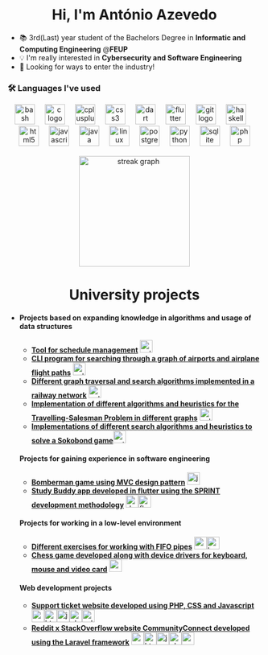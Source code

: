<!--
**xubby/xubby** is a ✨ _special_ ✨ repository because its `README.md` (this file) appears on your GitHub profile.

Here are some ideas to get you started:

- 🔭 I’m currently working on ...
- 🌱 I’m currently learning ...
- 👯 I’m looking to collaborate on ...
- 🤔 I’m looking for help with ...
- 💬 Ask me about ...
- 📫 How to reach me: ...
- 😄 Pronouns: ...
- ⚡ Fun fact: ...
-->
<h1 align="center">Hi, I'm António Azevedo</h1>
<!-- <h3 align="center">An aspiring security engineer</h3> -->

- 📚 3rd(Last) year student of the Bachelors Degree in **Informatic and Computing Engineering** @**FEUP**
- 💡 I'm really interested in **Cybersecurity and Software Engineering**
- 🚀 Looking for ways to enter the industry!

<h3 align="left">🛠 Languages I've used</h3>
<div align="center">
  <img src="https://cdn.jsdelivr.net/gh/devicons/devicon/icons/bash/bash-original.svg" height="40" alt="bash logo"  />
  <img width="12" />
  <img src="https://cdn.jsdelivr.net/gh/devicons/devicon/icons/c/c-original.svg" height="40" alt="c logo"  />
  <img width="12" />
  <img src="https://cdn.jsdelivr.net/gh/devicons/devicon/icons/cplusplus/cplusplus-original.svg" height="40" alt="cplusplus logo"  />
  <img width="12" />
  <img src="https://cdn.jsdelivr.net/gh/devicons/devicon/icons/css3/css3-original.svg" height="40" alt="css3 logo"  />
  <img width="12" />
  <img src="https://cdn.jsdelivr.net/gh/devicons/devicon/icons/dart/dart-original.svg" height="40" alt="dart logo"  />
  <img width="12" />
  <img src="https://cdn.jsdelivr.net/gh/devicons/devicon/icons/flutter/flutter-original.svg" height="40" alt="flutter logo"  />
  <img width="12" />
  <img src="https://cdn.jsdelivr.net/gh/devicons/devicon/icons/git/git-original.svg" height="40" alt="git logo"  />
  <img width="12" />
  <img src="https://cdn.jsdelivr.net/gh/devicons/devicon/icons/haskell/haskell-original.svg" height="40" alt="haskell logo"  />
  <img width="12" />
  <img src="https://cdn.jsdelivr.net/gh/devicons/devicon/icons/html5/html5-original.svg" height="40" alt="html5 logo"  />
  <img width="12" />
  <img src="https://cdn.jsdelivr.net/gh/devicons/devicon/icons/javascript/javascript-original.svg" height="40" alt="javascript logo"  />
  <img width="12" />
  <img src="https://cdn.jsdelivr.net/gh/devicons/devicon/icons/java/java-original.svg" height="40" alt="java logo"  />
  <img width="12" />
  <img src="https://cdn.jsdelivr.net/gh/devicons/devicon/icons/linux/linux-original.svg" height="40" alt="linux logo"  />
  <img width="12" />
  <img src="https://cdn.jsdelivr.net/gh/devicons/devicon/icons/postgresql/postgresql-original.svg" height="40" alt="postgresql logo"  />
  <img width="12" />
  <img src="https://cdn.jsdelivr.net/gh/devicons/devicon/icons/python/python-original.svg" height="40" alt="python logo"  />
  <img width="12" />
  <img src="https://cdn.jsdelivr.net/gh/devicons/devicon/icons/sqlite/sqlite-original.svg" height="40" alt="sqlite logo"  />
  <img width="12" />
  <img src="https://cdn.jsdelivr.net/gh/devicons/devicon/icons/php/php-original.svg" height="40" alt="php logo"  />
</div>

<br>

<div align="center">
  <img src="https://streak-stats.demolab.com?user=antoniooazevedo&locale=en&mode=daily&theme=dark&hide_border=false&border_radius=5&order=3" height="220" alt="streak graph"  />
</div>

<h1 align="center">University projects</h1>
<ul>
  <li>
    <h4>Projects based on expanding knowledge in algorithms and usage of data structures</h4>
    <ul>
      <li><a href="https://github.com/antoniooazevedo/aed-project1"><b>Tool for schedule management</b></a> <img src="https://cdn.jsdelivr.net/gh/devicons/devicon/icons/cplusplus/cplusplus-original.svg" height="25" alt="cplusplus logo"  /></li>
      <li><a href="https://github.com/antoniooazevedo/aed-project2"><b>CLI program for searching through a graph of airports and airplane flight paths</b></a> <img src="https://cdn.jsdelivr.net/gh/devicons/devicon/icons/cplusplus/cplusplus-original.svg" height="25" alt="cplusplus logo"  /></li>
      <li><a href="https://github.com/antoniooazevedo/project-railway"><b>Different graph traversal and search algorithms implemented in a railway network</b></a> <img src="https://cdn.jsdelivr.net/gh/devicons/devicon/icons/cplusplus/cplusplus-original.svg" height="25" alt="cplusplus logo"  /></li>
      <li><a href="https://github.com/antoniooazevedo/project-tsp"><b>Implementation of different algorithms and heuristics for the Travelling-Salesman Problem in different graphs</b></a> <img src="https://cdn.jsdelivr.net/gh/devicons/devicon/icons/cplusplus/cplusplus-original.svg" height="25" alt="cplusplus logo"  /></li>
      <li><a href="https://github.com/antoniooazevedo/IA-project"><b>Implementations of different search algorithms and heuristics to solve a Sokobond game</b></a><img src="https://cdn.jsdelivr.net/gh/devicons/devicon/icons/python/python-original.svg" height="25" alt="python logo"  />
    </ul>
    <h4>Projects for gaining experience in software engineering</h4>
    <ul>
      <li><a href="https://github.com/antoniooazevedo/Projeto-LDTS-2022"><b>Bomberman game using MVC design pattern</b></a> <img src="https://cdn.jsdelivr.net/gh/devicons/devicon/icons/java/java-original.svg" height="25" alt="java logo"  /></li>
      <li><a href="https://github.com/antoniooazevedo/ESOF-project"><b>Study Buddy app developed in flutter using the SPRINT development methodology</b></a> <img src="https://cdn.jsdelivr.net/gh/devicons/devicon/icons/dart/dart-original.svg" height="25" alt="dart logo"  /><img src="https://cdn.jsdelivr.net/gh/devicons/devicon/icons/flutter/flutter-original.svg" height="25" alt="flutter logo"  /></li>
    </ul>
    <h4>Projects for working in a low-level environment</h4>
    <ul>
      <li><a href="https://github.com/antoniooazevedo/SO-project"><b>Different exercises for working with FIFO pipes</b></a> <img src="https://cdn.jsdelivr.net/gh/devicons/devicon/icons/c/c-original.svg" height="25" alt="c logo"  /><img src="https://cdn.jsdelivr.net/gh/devicons/devicon/icons/bash/bash-original.svg" height="25" alt="bash logo"  /></li>
      <li><a href="https://github.com/antoniooazevedo/LCOM-project"><b>Chess game developed along with device drivers for keyboard, mouse and video card</b></a> <img src="https://cdn.jsdelivr.net/gh/devicons/devicon/icons/c/c-original.svg" height="25" alt="c logo"  /></li>
    </ul>
    <h4>Web development projects</h4>
    <ul>
      <li><a href="https://github.com/antoniooazevedo/LTW-project"><b>Support ticket website developed using PHP, CSS and Javascript</b></a> <img src="https://cdn.jsdelivr.net/gh/devicons/devicon/icons/css3/css3-original.svg" height="25" alt="css3 logo"  /><img src="https://cdn.jsdelivr.net/gh/devicons/devicon/icons/html5/html5-original.svg" height="25" alt="html5 logo"  /><img src="https://cdn.jsdelivr.net/gh/devicons/devicon/icons/javascript/javascript-original.svg" height="25" alt="javascript logo"  /><img src="https://cdn.jsdelivr.net/gh/devicons/devicon/icons/php/php-original.svg" height="25" alt="php logo"  /><img src="https://cdn.jsdelivr.net/gh/devicons/devicon/icons/sqlite/sqlite-original.svg" height="25" alt="sqlite logo"  /></li>
      <li><a href="https://github.com/antoniooazevedo/Community-Connect"><b>Reddit x StackOverflow website CommunityConnect developed using the Laravel framework</b></a> <img src="https://cdn.jsdelivr.net/gh/devicons/devicon/icons/css3/css3-original.svg" height="25" alt="css3 logo"  /><img src="https://cdn.jsdelivr.net/gh/devicons/devicon/icons/html5/html5-original.svg" height="25" alt="html5 logo"  /><img src="https://cdn.jsdelivr.net/gh/devicons/devicon/icons/javascript/javascript-original.svg" height="25" alt="javascript logo"  /><img src="https://cdn.jsdelivr.net/gh/devicons/devicon/icons/php/php-original.svg" height="25" alt="php logo"  /><img src="https://cdn.jsdelivr.net/gh/devicons/devicon/icons/postgresql/postgresql-original.svg" height="25" alt="postgresql logo"  /></li>
    </ul>
  </li>
</ul>
